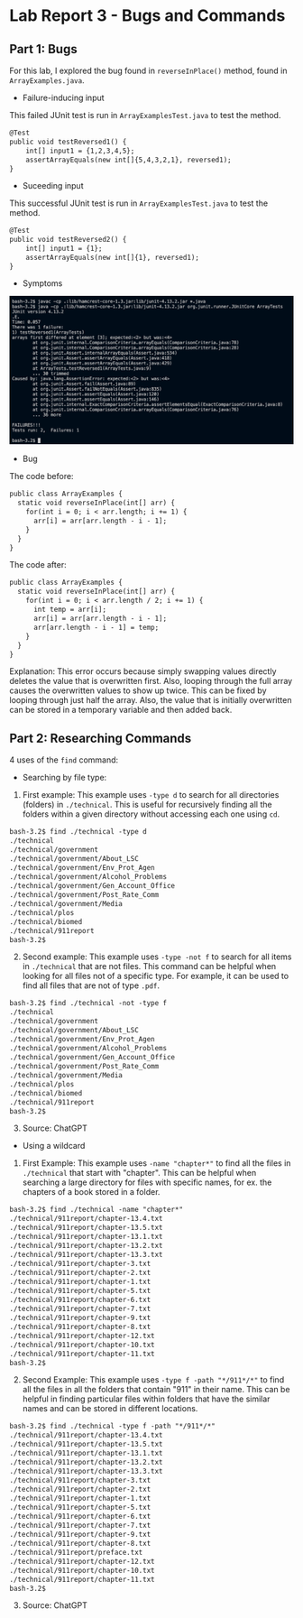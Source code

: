 # Lab Report 3 - Bugs and Commands

## Part 1: Bugs
For this lab, I explored the bug found in `reverseInPlace()` method, found in `ArrayExamples.java`. 


- Failure-inducing input

This failed JUnit test is run in `ArrayExamplesTest.java` to test the method.
```
@Test
public void testReversed1() {
    int[] input1 = {1,2,3,4,5};
    assertArrayEquals(new int[]{5,4,3,2,1}, reversed1);
}
```

- Suceeding input

This successful JUnit test is run in `ArrayExamplesTest.java` to test the method.
```
@Test
public void testReversed2() {
    int[] input1 = {1};
    assertArrayEquals(new int[]{1}, reversed1);
}
```

- Symptoms

![Image](test_error.png)

- Bug

The code before:
```
public class ArrayExamples {
  static void reverseInPlace(int[] arr) {
    for(int i = 0; i < arr.length; i += 1) {
      arr[i] = arr[arr.length - i - 1];
    }
  }
}
```

The code after:
```
public class ArrayExamples {
  static void reverseInPlace(int[] arr) {
    for(int i = 0; i < arr.length / 2; i += 1) {
      int temp = arr[i];
      arr[i] = arr[arr.length - i - 1];
      arr[arr.length - i - 1] = temp;
    }
  }
}
```

Explanation: 
This error occurs because simply swapping values directly deletes the value that is overwritten first. Also, looping through the full array causes the overwritten values to show up twice. This can be fixed by looping through just half the array. Also, the value that is initially overwritten can be stored in a temporary variable and then added back.


## Part 2: Researching Commands
4 uses of the `find` command:
- Searching by file type:

1. First example: This example uses `-type d` to search for all directories (folders) in `./technical`. This is useful for recursively finding all the folders within a given directory without accessing each one using `cd`.
```
bash-3.2$ find ./technical -type d
./technical
./technical/government
./technical/government/About_LSC
./technical/government/Env_Prot_Agen
./technical/government/Alcohol_Problems
./technical/government/Gen_Account_Office
./technical/government/Post_Rate_Comm
./technical/government/Media
./technical/plos
./technical/biomed
./technical/911report
bash-3.2$ 
```
2. Second example: This example uses `-type -not f` to search for all items in `./technical` that are not files. This command can be helpful when looking for all files not of a specific type. For example, it can be used to find all files that are not of type `.pdf`.
```
bash-3.2$ find ./technical -not -type f
./technical
./technical/government
./technical/government/About_LSC
./technical/government/Env_Prot_Agen
./technical/government/Alcohol_Problems
./technical/government/Gen_Account_Office
./technical/government/Post_Rate_Comm
./technical/government/Media
./technical/plos
./technical/biomed
./technical/911report
bash-3.2$ 
```
3. Source: ChatGPT

- Using a wildcard
1. First Example: This example uses `-name "chapter*"` to find all the files in `./technical` that start with "chapter". This can be helpful when searching a large directory for files with specific names, for ex. the chapters of a book stored in a folder.
```
bash-3.2$ find ./technical -name "chapter*"
./technical/911report/chapter-13.4.txt
./technical/911report/chapter-13.5.txt
./technical/911report/chapter-13.1.txt
./technical/911report/chapter-13.2.txt
./technical/911report/chapter-13.3.txt
./technical/911report/chapter-3.txt
./technical/911report/chapter-2.txt
./technical/911report/chapter-1.txt
./technical/911report/chapter-5.txt
./technical/911report/chapter-6.txt
./technical/911report/chapter-7.txt
./technical/911report/chapter-9.txt
./technical/911report/chapter-8.txt
./technical/911report/chapter-12.txt
./technical/911report/chapter-10.txt
./technical/911report/chapter-11.txt
bash-3.2$ 
```
2. Second Example: This example uses `-type f -path "*/911*/*"` to find all the files in all the folders that contain "911" in their name. This can be helpful in finding particular files within folders that have the similar names and can be stored in different locations. 
```
bash-3.2$ find ./technical -type f -path "*/911*/*"
./technical/911report/chapter-13.4.txt
./technical/911report/chapter-13.5.txt
./technical/911report/chapter-13.1.txt
./technical/911report/chapter-13.2.txt
./technical/911report/chapter-13.3.txt
./technical/911report/chapter-3.txt
./technical/911report/chapter-2.txt
./technical/911report/chapter-1.txt
./technical/911report/chapter-5.txt
./technical/911report/chapter-6.txt
./technical/911report/chapter-7.txt
./technical/911report/chapter-9.txt
./technical/911report/chapter-8.txt
./technical/911report/preface.txt
./technical/911report/chapter-12.txt
./technical/911report/chapter-10.txt
./technical/911report/chapter-11.txt
bash-3.2$ 
```
3. Source: ChatGPT